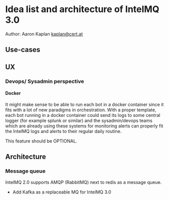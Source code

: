 # Idea list and architecture of IntelMQ 3.0

Author: Aaron Kaplan <kaplan@cert.at>

## Use-cases

## UX

### Devops/ Sysadmin perspective

#### Docker
It might make sense to  be able to run each bot in a docker container since it fits with a lot of new paradigms in orchestration.
With a proper template, each bot running in a docker container could send its logs to some central logger (for example splunk or similar) and 
the sysadmin/devops teams which are already using these systems for monitoring alerts can properly fit the IntelMQ logs and alerts to their regular daily routine.

This feature should be OPTIONAL.


## Architecture



### Message queue

IntelMQ 2.0 supports AMQP (RabbitMQ) next to redis as a message queue. 

* Add Kafka as a replaceable MQ for IntelMQ 3.0


